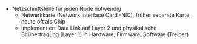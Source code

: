 - Netzschnittstelle für jeden Node notwendig
	- Netwerkkarte (Network Interface Card -NIC), früher separate Karte, heute oft als Chip
	- implementiert Data Link auf Layer 2 und physikalische Bitübertragung (Layer 1) in Hardware, Firmware, Software (Treiber)